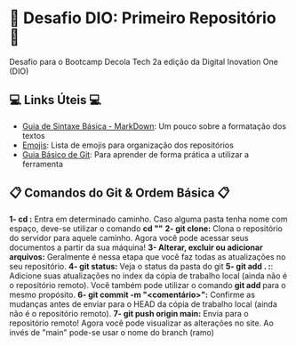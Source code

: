 # 🎯 Desafio DIO: Primeiro Repositório 🎯
Desafio para o Bootcamp Decola Tech 2a edição da Digital Inovation One (DIO)

## 💻 Links Úteis 💻
- [Guia de Sintaxe Básica - MarkDown](https://www.markdownguide.org/basic-syntax/): Um pouco sobre a formatação dos textos
- [Emojis](https://getemoji.com): Lista de emojis para organização dos repositórios
- [Guia Básico de Git](https://rogerdudler.github.io/git-guide/index.pt_BR.html): Para aprender de forma prática a utilizar a ferramenta

## 📋 Comandos do Git & Ordem Básica 📋
**1- cd <caminho da pasta>:** Entra em determinado caminho. Caso alguma pasta tenha nome com espaço, deve-se utilizar o comando **cd "<caminho da pasta>"**
**2- git clone:** Clona o repositório do servidor para aquele caminho. Agora você pode acessar seus documentos a partir da sua máquina!
**3- Alterar, excluir ou adicionar arquivos:** Geralmente é nessa etapa que você faz todas as atualizações no seu repositório.
**4- git status:** Veja o status da pasta do git
**5- git add . :**: Adicione suas atualizações no index da cópia de trabalho local (ainda não é o repositório remoto). Você também pode utilizar o comando **git add <nome do arquivo>** para o mesmo propósito.
**6- git commit -m "<comentário>":** Confirme as mudanças antes de enviar para o HEAD da cópia de trabalho local (ainda não é o repositório remoto).
**7- git push origin main:** Envia para o repositório remoto! Agora você pode visualizar as alterações no site. Ao invés de "main" pode-se usar o nome do branch (ramo)